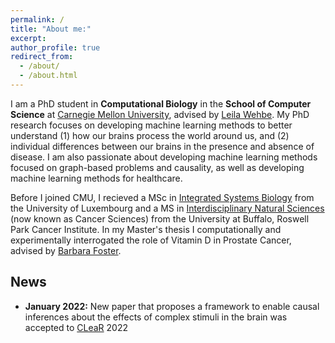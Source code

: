 ```yaml
---
permalink: /
title: "About me:"
excerpt: 
author_profile: true
redirect_from: 
  - /about/
  - /about.html
---
```

I am a PhD student in **Computational Biology** in the **School of Computer Science** at [Carnegie Mellon University](https://www.cmu.edu/), advised by [Leila Wehbe](http://www.cs.cmu.edu/~lwehbe/index.html). My PhD research focuses on developing machine learning methods to better understand (1) how our brains process the world around us, and (2) individual differences between our brains in the presence and absence of disease. I am also passionate about developing machine learning methods focused on graph-based problems and causality, as well as developing machine learning methods for healthcare.

Before I joined CMU, I recieved a MSc in [Integrated Systems Biology](https://wwwde.uni.lu/studiengaenge/fstm/master_in_integrated_systems_biology) from the University of Luxembourg and a MS in [Interdisciplinary Natural Sciences](https://www.roswellpark.org/education/masters-phd-programs/masters-program) (now known as Cancer Sciences) from the University at Buffalo, Roswell Park Cancer Institute. In my Master's thesis I computationally and experimentally interrogated the role of Vitamin D in Prostate Cancer, advised by [Barbara Foster](https://www.roswellpark.org/barbara-foster).  

## News
- **January 2022:** New paper that proposes a framework to enable causal inferences about the effects of complex stimuli in the brain was accepted to [CLeaR](https://www.cclear.cc/2022) 2022
